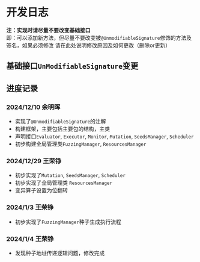 # 开发日志
**注：实现时请尽量不要改变基础接口**
<br>
即：可以添加新方法，但尽量不要改变被`@UnmodifiableSignature`修饰的方法及签名，如果必须修改
请在此处说明修改原因及如何更改（删除or更新）
## 基础接口`UnModifiableSignature`变更


## 进度记录
### 2024/12/10   余明晖
- 实现了`@UnmodifiableSignature`的注解
- 构建框架，主要包括主要包的结构，主类
- 声明接口`Evaluator`, `Executor`, `Monitor`, `Mutation`, `SeedsManager`, `Scheduler`
- 初步构建全局管理类`FuzzingManager`, `ResourcesManager`

### 2024/12/29   王荣铮
- 初步实现了`Mutation`, `SeedsManager`, `Scheduler`
- 初步实现了全局管理类 `ResourcesManager`
- 变异算子设置为位翻转

### 2024/1/3  王荣铮
- 初步实现了`FuzzingManager`种子生成执行流程

### 2024/1/4 王荣铮
- 发现种子地址传递逻辑问题，修改完成